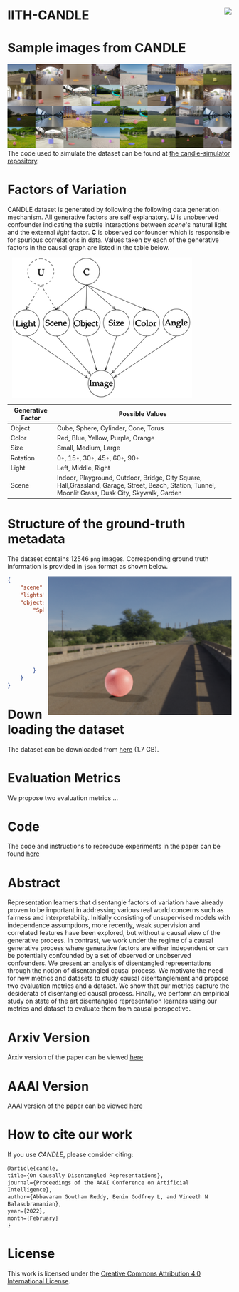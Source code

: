 # IITH-CANDLE <img align="right" src="https://img.shields.io/badge/License-CC%20BY--SA%204.0-lightgrey.svg">
# Sample images from CANDLE
![CANDLE grid](./sample_images/grid.png)
The code used to simulate the dataset can be found at [the candle-simulator repository](https://github.com/causal-disentanglement/candle-simulator).

# Factors of Variation
CANDLE dataset is generated by following the following data generation mechanism. All generative factors are self explanatory. **U** is unobserved confounder indicating the subtle interactions between *scene*'s natural light and the external *light* factor. **C** is observed confounder which is responsible for spurious correlations in data. Values taken by each of the generative factors in the causal graph are listed in the table below.

<img align="center" height=315px style="margin-left: 10px" src="./datagenerator.png">


| Generative Factor | Possible Values |
| --- | --- |
| Object | Cube, Sphere, Cylinder, Cone, Torus |
| Color | Red, Blue, Yellow, Purple, Orange |
| Size | Small, Medium, Large |
| Rotation | 0◦, 15◦, 30◦, 45◦, 60◦, 90◦ |
Light | Left, Middle, Right |
| Scene | Indoor, Playground, Outdoor, Bridge, City Square, Hall,Grassland, Garage, Street, Beach, Station, Tunnel, Moonlit Grass, Dusk City, Skywalk, Garden |

# Structure of the ground-truth metadata

The dataset contains 12546 `png` images. Corresponding ground truth information is provided in `json` format as shown below.

<img align="right" height=310px style="margin-left: 10px" src="./sample_images/4150.png">

```json
{   
    "scene": "bridge",
    "lights": "left",
    "objects": {
        "Sphere_0": {
            "object_type": "sphere",
            "color": "red",
            "size": 2,
            "rotation": 60,
            "bounds": [
                [95, 29], [154, 87]
            ]
        }
    }
}
```
# Downloading the dataset
The dataset can be downloaded from [here](https://drive.google.com/drive/folders/11w267LWI8tbWhf1SR8kd-l6fP9WbJwNL) (1.7 GB).
# Evaluation Metrics
We propose two evaluation metrics ...
# Code
The code and instructions to reproduce experiments in the paper can be found [here](https://github.com/causal-disentanglement/disentanglement_lib) 
# Abstract
Representation learners that disentangle factors of variation have already proven to be important in addressing various real world concerns such as fairness and interpretability. Initially consisting of unsupervised models with independence assumptions, more recently, weak supervision and correlated features have been explored, but without a causal view of the generative process. In contrast, we work under the regime of a causal generative process where generative factors are either independent or can be potentially confounded by a set of observed or unobserved confounders. We present an analysis of disentangled representations through the notion of disentangled causal process. We motivate the need for new metrics and datasets to study causal disentanglement and propose two evaluation metrics and a dataset. We show that our metrics capture the desiderata of disentangled causal process. Finally, we perform an empirical study on state of the art disentangled representation learners using our metrics and dataset to evaluate them from causal perspective.
# Arxiv Version
Arxiv version of the paper can be viewed [here](https://arxiv.org/) 
# AAAI Version
AAAI version of the paper can be viewed [here](https://arxiv.org/)
# How to cite our work
If you use *CANDLE*, please consider citing:
```
@article{candle, 
title={On Causally Disentangled Representations},  
journal={Proceedings of the AAAI Conference on Artificial Intelligence}, 
author={Abbavaram Gowtham Reddy, Benin Godfrey L, and Vineeth N Balasubramanian}, 
year={2022},
month={February}
}
```
# License
This work is licensed under the [Creative Commons Attribution 4.0 International License](https://creativecommons.org/licenses/by/4.0/).
